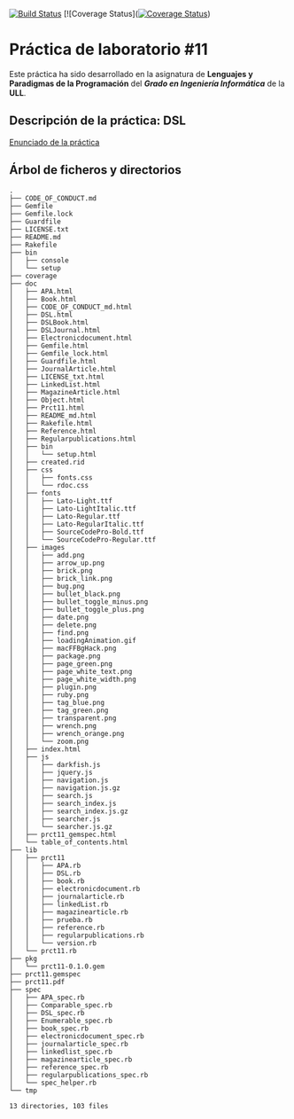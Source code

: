 [![Build Status](https://travis-ci.org/gcpmendez/prct10.svg?branch=master)](https://travis-ci.org/gcpmendez/prct11)
[![Coverage Status]([![Coverage Status](https://coveralls.io/repos/gcpmendez/prct11/badge.svg?branch=master&service=github)](https://coveralls.io/github/gcpmendez/prct11?branch=master))


# Práctica de laboratorio \#11
      
Este práctica ha sido desarrollado en la asignatura de **Lenguajes y Paradigmas de la Programación** del **_Grado en Ingeniería Informática_** de la **ULL**.

## Descripción de la práctica: DSL


[Enunciado de la práctica](https://github.com/gcpmendez/prct11/blob/master/prct11.pdf "statement")

## Árbol de ficheros y directorios
```
.
├── CODE_OF_CONDUCT.md
├── Gemfile
├── Gemfile.lock
├── Guardfile
├── LICENSE.txt
├── README.md
├── Rakefile
├── bin
│   ├── console
│   └── setup
├── coverage
├── doc
│   ├── APA.html
│   ├── Book.html
│   ├── CODE_OF_CONDUCT_md.html
│   ├── DSL.html
│   ├── DSLBook.html
│   ├── DSLJournal.html
│   ├── Electronicdocument.html
│   ├── Gemfile.html
│   ├── Gemfile_lock.html
│   ├── Guardfile.html
│   ├── JournalArticle.html
│   ├── LICENSE_txt.html
│   ├── LinkedList.html
│   ├── MagazineArticle.html
│   ├── Object.html
│   ├── Prct11.html
│   ├── README_md.html
│   ├── Rakefile.html
│   ├── Reference.html
│   ├── Regularpublications.html
│   ├── bin
│   │   └── setup.html
│   ├── created.rid
│   ├── css
│   │   ├── fonts.css
│   │   └── rdoc.css
│   ├── fonts
│   │   ├── Lato-Light.ttf
│   │   ├── Lato-LightItalic.ttf
│   │   ├── Lato-Regular.ttf
│   │   ├── Lato-RegularItalic.ttf
│   │   ├── SourceCodePro-Bold.ttf
│   │   └── SourceCodePro-Regular.ttf
│   ├── images
│   │   ├── add.png
│   │   ├── arrow_up.png
│   │   ├── brick.png
│   │   ├── brick_link.png
│   │   ├── bug.png
│   │   ├── bullet_black.png
│   │   ├── bullet_toggle_minus.png
│   │   ├── bullet_toggle_plus.png
│   │   ├── date.png
│   │   ├── delete.png
│   │   ├── find.png
│   │   ├── loadingAnimation.gif
│   │   ├── macFFBgHack.png
│   │   ├── package.png
│   │   ├── page_green.png
│   │   ├── page_white_text.png
│   │   ├── page_white_width.png
│   │   ├── plugin.png
│   │   ├── ruby.png
│   │   ├── tag_blue.png
│   │   ├── tag_green.png
│   │   ├── transparent.png
│   │   ├── wrench.png
│   │   ├── wrench_orange.png
│   │   └── zoom.png
│   ├── index.html
│   ├── js
│   │   ├── darkfish.js
│   │   ├── jquery.js
│   │   ├── navigation.js
│   │   ├── navigation.js.gz
│   │   ├── search.js
│   │   ├── search_index.js
│   │   ├── search_index.js.gz
│   │   ├── searcher.js
│   │   └── searcher.js.gz
│   ├── prct11_gemspec.html
│   └── table_of_contents.html
├── lib
│   ├── prct11
│   │   ├── APA.rb
│   │   ├── DSL.rb
│   │   ├── book.rb
│   │   ├── electronicdocument.rb
│   │   ├── journalarticle.rb
│   │   ├── linkedList.rb
│   │   ├── magazinearticle.rb
│   │   ├── prueba.rb
│   │   ├── reference.rb
│   │   ├── regularpublications.rb
│   │   └── version.rb
│   └── prct11.rb
├── pkg
│   └── prct11-0.1.0.gem
├── prct11.gemspec
├── prct11.pdf
├── spec
│   ├── APA_spec.rb
│   ├── Comparable_spec.rb
│   ├── DSL_spec.rb
│   ├── Enumerable_spec.rb
│   ├── book_spec.rb
│   ├── electronicdocument_spec.rb
│   ├── journalarticle_spec.rb
│   ├── linkedlist_spec.rb
│   ├── magazinearticle_spec.rb
│   ├── reference_spec.rb
│   ├── regularpublications_spec.rb
│   └── spec_helper.rb
└── tmp

13 directories, 103 files
```